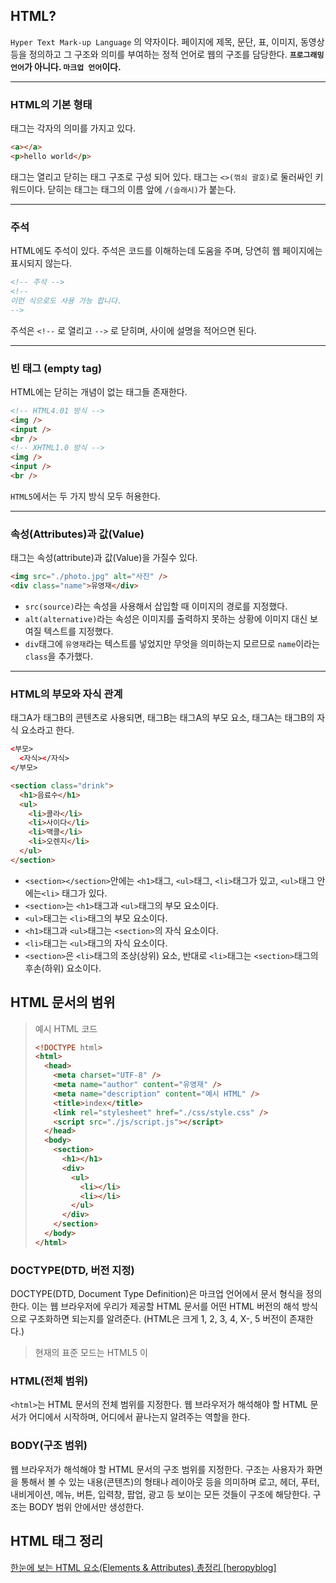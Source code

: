 ## HTML?

`Hyper Text Mark-up Language` 의 약자이다.
페이지에 제목, 문단, 표, 이미지, 동영상 등을 정의하고 그 구조와 의미를 부여하는 정적 언어로 웹의 구조를 담당한다.
**`프로그래밍 언어`가 아니다. `마크업 언어`이다.**

---

### HTML의 기본 형태

태그는 각자의 의미를 가지고 있다.

>

```html
<a></a>
<p>hello world</p>
```

태그는 열리고 닫히는 태그 구조로 구성 되어 있다.
태그는 `<>(꺾쇠 괄호)`로 둘러싸인 키워드이다.
닫히는 태그는 태그의 이름 앞에 `/(슬래시)`가 붙는다.

---

### 주석

HTML에도 주석이 있다.
주석은 코드를 이해하는데 도움을 주며, 당연히 웹 페이지에는 표시되지 않는다.

>

```HTML
<!-- 주석 -->
<!--
이런 식으로도 사용 가능 합니다.
-->
```

주석은 `<!--` 로 열리고 `-->` 로 닫히며, 사이에 설명을 적어으면 된다.

---

### 빈 태그 (empty tag)

HTML에는 닫히는 개념이 없는 태그들 존재한다.

>

```html
<!-- HTML4.01 방식 -->
<img />
<input />
<br />
<!-- XHTML1.0 방식 -->
<img />
<input />
<br />
```

`HTML5`에서는 두 가지 방식 모두 허용한다.

---

### 속성(Attributes)과 값(Value)

태그는 속성(attribute)과 값(Value)을 가질수 있다.

>

```html
<img src="./photo.jpg" alt="사진" />
<div class="name">유영재</div>
```

- `src(source)`라는 속성을 사용해서 삽입할 때 이미지의 경로를 지정했다.
- `alt(alternative)`라는 속성은 이미지를 출력하지 못하는 상황에 이미지 대신 보여질 텍스트를 지정했다.
- `div`태그에 `유영재`라는 텍스트를 넣었지만 무엇을 의미하는지 모르므로 `name`이라는 `class`을 추가했다.

---

### HTML의 부모와 자식 관계

태그A가 태그B의 콘텐츠로 사용되면, 태그B는 태그A의 부모 요소, 태그A는 태그B의 자식 요소라고 한다.

>

```html
<부모>
  <자식></자식>
</부모>
```

```html
<section class="drink">
  <h1>음료수</h1>
  <ul>
    <li>콜라</li>
    <li>사이다</li>
    <li>맥콜</li>
    <li>오렌지</li>
  </ul>
</section>
```

- `<section></section>`안에는 `<h1>`태그, `<ul>`태그, `<li>`태그가 있고, `<ul>`태그 안에는`<li>` 태그가 있다.
- `<section>`는 `<h1>`태그과 `<ul>`태그의 부모 요소이다.
- `<ul>`태그는 `<li>`태그의 부모 요소이다.
- `<h1>`태그과 `<ul>`태그는 `<section>`의 자식 요소이다.
- `<li>`태그는 `<ul>`태그의 자식 요소이다.
- `<section>`은 `<li>`태그의 조상(상위) 요소, 반대로 `<li>`태그는 `<section>`태그의 후손(하위) 요소이다.

## HTML 문서의 범위

> 예시 HTML 코드
>
> ```html
> <!DOCTYPE html>
> <html>
>   <head>
>     <meta charset="UTF-8" />
>     <meta name="author" content="유영재" />
>     <meta name="description" content="예시 HTML" />
>     <title>index</title>
>     <link rel="stylesheet" href="./css/style.css" />
>     <script src="./js/script.js"></script>
>   </head>
>   <body>
>     <section>
>       <h1></h1>
>       <div>
>         <ul>
>           <li></li>
>           <li></li>
>         </ul>
>       </div>
>     </section>
>   </body>
> </html>
> ```

### DOCTYPE(DTD, 버전 지정)

DOCTYPE(DTD, Document Type Definition)은 마크업 언어에서 문서 형식을 정의한다.
이는 웹 브라우저에 우리가 제공할 HTML 문서를 어떤 HTML 버전의 해석 방식으로 구조화하면 되는지를 알려준다. (HTML은 크게 1, 2, 3, 4, X-, 5 버전이 존재한다.)

> 현재의 표준 모드는 HTML5 이

### HTML(전체 범위)

`<html>`는 HTML 문서의 전체 범위를 지정한다.
웹 브라우저가 해석해야 할 HTML 문서가 어디에서 시작하며, 어디에서 끝나는지 알려주는 역할을 한다.

### BODY(구조 범위)

웹 브라우저가 해석해야 할 HTML 문서의 구조 범위를 지정한다.
구조는 사용자가 화면을 통해서 볼 수 있는 내용(콘텐츠)의 형태나 레이아웃 등을 의미하며 로고, 헤더, 푸터, 내비게이션, 메뉴, 버튼, 입력창, 팝업, 광고 등 보이는 모든 것들이 구조에 해당한다.
구조는 BODY 범위 안에서만 생성한다.

## HTML 태그 정리

<a href="https://heropy.blog/2019/05/26/html-elements/">한눈에 보는 HTML 요소(Elements & Attributes) 총정리 [heropyblog]<a>
